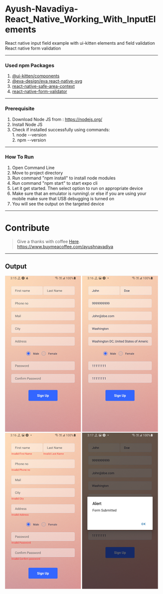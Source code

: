 # Ayush-Navadiya-React_Native_Working_With_InputElements
React native input field example with ui-kitten elements and field validation
React native form validation


---
### Used npm Packages
1. [@ui-kitten/components](https://www.npmjs.com/package/@ui-kitten/components)
2. [@eva-design/eva react-native-svg](https://www.npmjs.com/package/@eva-design/eva)
3. [react-native-safe-area-context](https://www.npmjs.com/package/react-native-safe-area-context)
4. [react-native-form-validator](https://www.npmjs.com/package/react-native-form-validator)

---
### Prerequisite

1. Download Node JS from : https://nodejs.org/
2. Install Node JS
3. Check if installed successfully using commands: \
                                                   1. node --version\
                                                   2. npm --version

---
### How To Run

1. Open Command Line
2. Move to project directory
4. Run command "npm install" to install node modules
5. Run command "npm start" to start expo cli
6. Let it get started. Then select option to run on appropriate device
7. Make sure that an emulator is running\ or else if you are using your mobile make sure that USB debugging is turned on
8. You will see the output on the targeted device


---
# Contribute 

> Give a thanks with coffee [Here](https://www.buymeacoffee.com/ayushnavadiya).\
> https://www.buymeacoffee.com/ayushnavadiya

---
## Output
<img src="https://github.com/Ayush-Navadiya/Ayush-Navadiya-React_Native_Working_With_InputElements/blob/master/Output/Form.jpg" width=250>
<img src="https://github.com/Ayush-Navadiya/Ayush-Navadiya-React_Native_Working_With_InputElements/blob/master/Output/Filled_form.jpg" width=250>
<img src="https://github.com/Ayush-Navadiya/Ayush-Navadiya-React_Native_Working_With_InputElements/blob/master/Output/Valoidator.jpg" width=250>
<img src="https://github.com/Ayush-Navadiya/Ayush-Navadiya-React_Native_Working_With_InputElements/blob/master/Output/FormSubmitOnValidate.jpg" width=250>
